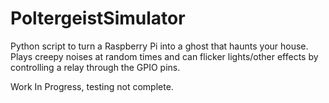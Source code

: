 # PoltergeistSimulator
Python script to turn a Raspberry Pi into a ghost that haunts your house. Plays creepy noises at random times and can flicker lights/other effects by controlling a relay through the GPIO pins.

Work In Progress, testing not complete. 
